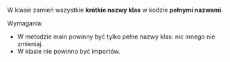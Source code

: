 W klasie zamień wszystkie **krótkie nazwy klas** w kodzie **pełnymi nazwami**.

Wymagania:

- W metodzie main powinny być tylko pełne nazwy klas: nic innego nie zmieniaj.
- W klasie nie powinno być importów.
